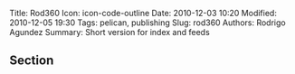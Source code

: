 Title: Rod360
Icon: icon-code-outline
Date: 2010-12-03 10:20
Modified: 2010-12-05 19:30
Tags: pelican, publishing
Slug: rod360
Authors: Rodrigo Agundez
Summary: Short version for index and feeds

## Section
